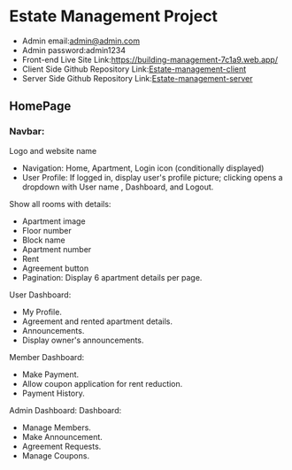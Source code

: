 # Estate Management Project

* Admin email:admin@admin.com
* Admin password:admin1234
* Front-end Live Site Link:https://building-management-7c1a9.web.app/
* Client Side Github Repository Link:[Estate-management-client](https://github.com/istiakahmedsarker/Estate-mastermind-client)
* Server Side Github Repository Link:[Estate-management-server](https://github.com/istiakahmedsarker/Estate-mastermind-server)


## HomePage
### Navbar:

Logo and website name
* Navigation: Home, Apartment, Login icon (conditionally displayed)
* User Profile: If logged in, display user's profile picture; clicking opens a dropdown with User name , Dashboard, and Logout.


Show all rooms with details:
* Apartment image
* Floor number
* Block name
* Apartment number
* Rent
* Agreement button
* Pagination: Display 6 apartment details per page.

User Dashboard:
* My Profile.
* Agreement and rented apartment details.
* Announcements.
* Display owner's announcements.

Member Dashboard:
* Make Payment.
* Allow coupon application for rent reduction.
* Payment History.

Admin Dashboard:
Dashboard:

* Manage Members.
* Make Announcement.
* Agreement Requests.
* Manage Coupons.
